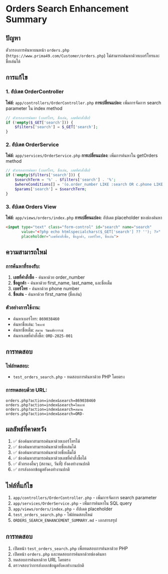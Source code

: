 # Orders Search Enhancement Summary

## ปัญหา
ตัวกรองการค้นหาบนหน้า `orders.php` (`https://www.prima49.com/Customer/orders.php`) ไม่สามารถค้นหาด้วยเบอร์โทรและชื่อเล่นได้

## การแก้ไข

### 1. อัปเดต OrderController
**ไฟล์:** `app/controllers/OrderController.php`
**การเปลี่ยนแปลง:** เพิ่มการจัดการ search parameter ใน index method

```php
// ตัวกรองการค้นหา (เบอร์โทร, ชื่อเล่น, เลขที่คำสั่งซื้อ)
if (!empty($_GET['search'])) {
    $filters['search'] = $_GET['search'];
}
```

### 2. อัปเดต OrderService
**ไฟล์:** `app/services/OrderService.php`
**การเปลี่ยนแปลง:** เพิ่มการค้นหาใน getOrders method

```php
// ตัวกรองการค้นหา (เบอร์โทร, ชื่อเล่น, เลขที่คำสั่งซื้อ)
if (!empty($filters['search'])) {
    $searchTerm = '%' . $filters['search'] . '%';
    $whereConditions[] = '(o.order_number LIKE :search OR c.phone LIKE :search OR c.first_name LIKE :search OR c.last_name LIKE :search OR CONCAT(c.first_name, " ", c.last_name) LIKE :search)';
    $params['search'] = $searchTerm;
}
```

### 3. อัปเดต Orders View
**ไฟล์:** `app/views/orders/index.php`
**การเปลี่ยนแปลง:** อัปเดต placeholder ของช่องค้นหา

```html
<input type="text" class="form-control" id="search" name="search" 
       value="<?php echo htmlspecialchars($_GET['search'] ?? ''); ?>" 
       placeholder="เลขที่คำสั่งซื้อ, ชื่อลูกค้า, เบอร์โทร, ชื่อเล่น">
```

## ความสามารถใหม่

### การค้นหาที่รองรับ:
1. **เลขที่คำสั่งซื้อ** - ค้นหาด้วย order_number
2. **ชื่อลูกค้า** - ค้นหาด้วย first_name, last_name, และชื่อเต็ม
3. **เบอร์โทร** - ค้นหาด้วย phone number
4. **ชื่อเล่น** - ค้นหาด้วย first_name (ชื่อเล่น)

### ตัวอย่างการใช้งาน:
- ค้นหาเบอร์โทร: `869038460`
- ค้นหาชื่อเล่น: `ไซบะห์`
- ค้นหาชื่อเต็ม: `สมาน วัฒนชัยวรรณ์`
- ค้นหาเลขที่คำสั่งซื้อ: `ORD-2025-001`

## การทดสอบ

### ไฟล์ทดสอบ:
- `test_orders_search.php` - ทดสอบการค้นหาด้วย PHP โดยตรง

### การทดสอบด้วย URL:
```
orders.php?action=index&search=869038460
orders.php?action=index&search=ไซบะห์
orders.php?action=index&search=สมาน
orders.php?action=index&search=ORD-
```

## ผลลัพธ์ที่คาดหวัง

1. ✅ ช่องค้นหาสามารถค้นหาด้วยเบอร์โทรได้
2. ✅ ช่องค้นหาสามารถค้นหาด้วยชื่อเล่นได้
3. ✅ ช่องค้นหาสามารถค้นหาด้วยชื่อเต็มได้
4. ✅ ช่องค้นหาสามารถค้นหาด้วยเลขที่คำสั่งซื้อได้
5. ✅ ตัวกรองอื่นๆ (สถานะ, วันที่) ยังคงทำงานปกติ
6. ✅ การส่งออกข้อมูลยังคงทำงานปกติ

## ไฟล์ที่แก้ไข

1. `app/controllers/OrderController.php` - เพิ่มการจัดการ search parameter
2. `app/services/OrderService.php` - เพิ่มการค้นหาใน SQL query
3. `app/views/orders/index.php` - อัปเดต placeholder
4. `test_orders_search.php` - ไฟล์ทดสอบใหม่
5. `ORDERS_SEARCH_ENHANCEMENT_SUMMARY.md` - เอกสารสรุป

## การทดสอบ

1. เปิดหน้า `test_orders_search.php` เพื่อทดสอบการค้นหาด้วย PHP
2. เปิดหน้า `orders.php` และทดสอบการค้นหาด้วยช่องค้นหา
3. ทดสอบการค้นหาด้วย URL โดยตรง
4. ตรวจสอบว่าการส่งออกข้อมูลยังคงทำงานปกติ
